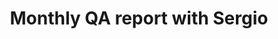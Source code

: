 ---
layout: default
title: Monthly QA report with Sergio
parent: Recurrent activities
grand_parent: Backenders
---